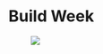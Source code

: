 Build Week
==========

<figure><img src="Build%20Week%206e50c14e5d194ed1af12cdef3a2d3ece/Potluck%20Planner%20d1c811cd14a343a9970c2e9315148a6b/cover-photo.jpg" class="icon" /></figure>
